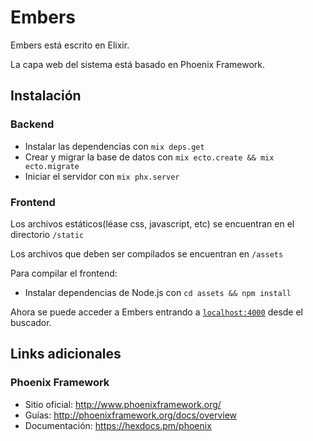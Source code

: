 # Embers

Embers está escrito en Elixir.

La capa web del sistema está basado en Phoenix Framework.

## Instalación

### Backend

- Instalar las dependencias con `mix deps.get`
- Crear y migrar la base de datos con `mix ecto.create && mix ecto.migrate`
- Iniciar el servidor con `mix phx.server`

### Frontend

Los archivos estáticos(léase css, javascript, etc) se encuentran en el directorio `/static`

Los archivos que deben ser compilados se encuentran en `/assets`

Para compilar el frontend:

- Instalar dependencias de Node.js con `cd assets && npm install`

Ahora se puede acceder a Embers entrando a [`localhost:4000`](http://localhost:4000) desde el buscador.

## Links adicionales

### Phoenix Framework

- Sitio oficial: <http://www.phoenixframework.org/>
- Guías: <http://phoenixframework.org/docs/overview>
- Documentación: <https://hexdocs.pm/phoenix>
